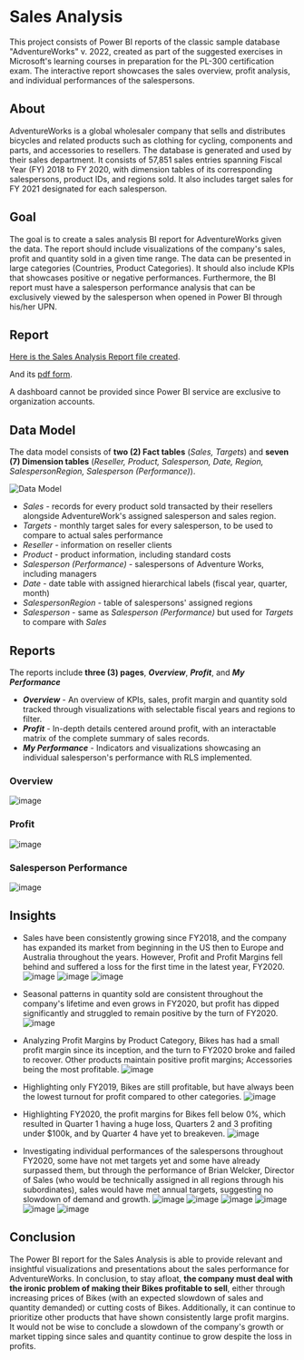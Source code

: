 # Sales Analysis

This project consists of Power BI reports of the classic sample database "AdventureWorks" v. 2022, created as part of the suggested exercises in Microsoft's learning courses in preparation for the PL-300 certification exam. The interactive report showcases the sales overview, profit analysis, and individual performances of the salespersons.

## About

AdventureWorks is a global wholesaler company that sells and distributes bicycles and related products such as clothing for cycling, components and parts, and accessories to resellers. The database is generated and used by their sales department. It consists of 57,851 sales entries spanning Fiscal Year (FY) 2018 to FY 2020, with dimension tables of its corresponding salespersons, product IDs, and regions sold. It also includes target sales for FY 2021 designated for each salesperson.

## Goal

The goal is to create a sales analysis BI report for AdventureWorks given the data. The report should include visualizations of the company's sales, profit and quantity sold in a given time range. The data can be presented in large categories (Countries, Product Categories). It should also include KPIs that showcases positive or negative performances. Furthermore, the BI report must have a salesperson performance analysis that can be exclusively viewed by the salesperson when opened in Power BI through his/her UPN.

## Report

[Here is the Sales Analysis Report file created](https://github.com/keandrejimeno/SalesAnalysis/blob/main/Sales%20Analysis%20Demo.pbix).

And its [pdf form](https://github.com/keandrejimeno/SalesAnalysis/blob/main/Sales%20Analysis%20Demo.pbix).

A dashboard cannot be provided since Power BI service are exclusive to organization accounts.

## Data Model

The data model consists of **two (2) Fact tables** (*Sales, Targets*) and **seven (7) Dimension tables** (*Reseller, Product, Salesperson, Date, Region, SalespersonRegion, Salesperson (Performance)*). 

![Data Model](https://github.com/keandrejimeno/portfolio/assets/173131794/09d280b1-0c81-402b-9e04-46718feb6074)

- *Sales* - records for every product sold transacted by their resellers alongside AdventureWork's assigned salesperson and sales region.
- *Targets* - monthly target sales for every salesperson, to be used to compare to actual sales performance
- *Reseller* - information on reseller clients
- *Product* - product information, including standard costs
- *Salesperson (Performance)* - salespersons of Adventure Works, including managers
- *Date* - date table with assigned hierarchical labels (fiscal year, quarter, month)
- *SalespersonRegion* - table of salespersons' assigned regions
- *Salesperson* - same as *Salesperson (Performance)* but used for *Targets* to compare with *Sales*


## Reports

The reports include **three (3) pages**, ***Overview***, ***Profit***, and ***My Performance***

- ***Overview*** - An overview of KPIs, sales, profit margin and quantity sold tracked through visualizations with selectable fiscal years and regions to filter.
- ***Profit*** - In-depth details centered around profit, with an interactable matrix of the complete summary of sales records.
- ***My Performance*** - Indicators and visualizations showcasing an individual salesperson's performance with RLS implemented.

### Overview

![image](https://github.com/user-attachments/assets/86dadf19-45f2-4f48-9314-84fef420811d)

### Profit

![image](https://github.com/user-attachments/assets/3ff9b254-d70b-4d32-b959-a5fa2c33ee86)


### Salesperson Performance

![image](https://github.com/user-attachments/assets/42e1e767-1351-440a-8f71-3867ff1a51fb)


## Insights 

- Sales have been consistently growing since FY2018, and the company has expanded its market from beginning in the US then to Europe and Australia throughout the years. However, Profit and Profit Margins fell behind and suffered a loss for the first time in the latest year, FY2020.
![image](https://github.com/user-attachments/assets/b4c3ea57-4dc8-45a1-bd3d-717662959911)
![image](https://github.com/user-attachments/assets/04bdf31e-4237-4f21-8fe4-a7b82e8ba140)
![image](https://github.com/user-attachments/assets/86dadf19-45f2-4f48-9314-84fef420811d)

- Seasonal patterns in quantity sold are consistent throughout the company's lifetime and even grows in FY2020, but profit has dipped significantly and struggled to remain positive by the turn of FY2020.
![image](https://github.com/user-attachments/assets/3e49ff61-0e66-4d32-8295-d9e8657ef407)

- Analyzing Profit Margins by Product Category, Bikes has had a small profit margin since its inception, and the turn to FY2020 broke and failed to recover. Other products maintain positive profit margins; Accessories being the most profitable.
![image](https://github.com/user-attachments/assets/a5d4ef80-9c74-4374-81db-e64c1cdf1851)

- Highlighting only FY2019, Bikes are still profitable, but have always been the lowest turnout for profit compared to other categories.
![image](https://github.com/user-attachments/assets/1c32fbd4-e631-4288-9ff7-74df7b9cd243)

- Highlighting FY2020, the profit margins for Bikes fell below 0%, which resulted in Quarter 1 having a huge loss, Quarters 2 and 3 profiting under $100k, and by Quarter 4 have yet to breakeven.
![image](https://github.com/user-attachments/assets/d86a65e0-b782-417e-b925-91038a8d523b)

- Investigating individual performances of the salespersons throughout FY2020, some have not met targets yet and some have already surpassed them, but through the performance of Brian Welcker, Director of Sales (who would be technically assigned in all regions through his subordinates), sales would have met annual targets, suggesting no slowdown of demand and growth.
![image](https://github.com/user-attachments/assets/6c928eae-f6e1-4140-ae6b-7be0c408a97c)
![image](https://github.com/user-attachments/assets/3cb19bc7-b2b3-4d21-b7d7-fc1afe1b8ab3)
![image](https://github.com/user-attachments/assets/ac6a7f54-4d1e-4069-9361-40238138409d)
![image](https://github.com/user-attachments/assets/70cad8fd-1cef-4e8e-9809-2e4fd559ec5c)
![image](https://github.com/user-attachments/assets/fb335f98-ddae-4324-8122-48d0a62383c3)
![image](https://github.com/user-attachments/assets/3646990f-0cd5-4e08-aabe-86bde57e2706)

## Conclusion

The Power BI report for the Sales Analysis is able to provide relevant and insightful visualizations and presentations about the sales performance for AdventureWorks. In conclusion, to stay afloat, **the company must deal with the ironic problem of making their Bikes profitable to sell**, either through increasing prices of Bikes (with an expected slowdown of sales and quantity demanded) or cutting costs of Bikes. Additionally, it can continue to prioritize other products that have shown consistently large profit margins. It would not be wise to conclude a slowdown of the company's growth or market tipping since sales and quantity continue to grow despite the loss in profits.

